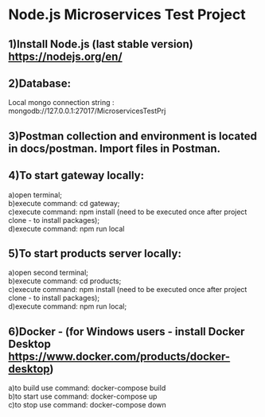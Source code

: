 # Node.js Microservices Test Project

## 1)Install Node.js (last stable version) https://nodejs.org/en/

## 2)Database:
Local mongo connection string : mongodb://127.0.0.1:27017/MicroservicesTestPrj
</br>
## 3)Postman collection and environment is located in docs/postman. Import files in Postman.

## 4)To start gateway locally:
a)open terminal;
</br>
b)execute command: cd gateway;
</br>
c)execute command: npm install (need to be executed once after project clone - to install packages);
</br>
d)execute command: npm run local

## 5)To start products server locally:
a)open second terminal;
</br>
b)execute command: cd products;
</br>
c)execute command: npm install (need to be executed once after project clone - to install packages);
</br>
d)execute command: npm run local;

## 6)Docker - (for Windows users - install Docker Desktop https://www.docker.com/products/docker-desktop)
a)to build use command: docker-compose build 
</br>
b)to start use command: docker-compose up
</br>
c)to stop use command: docker-compose down

